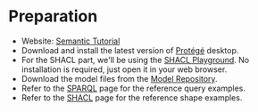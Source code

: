# Preparation

- Website: [Semantic Tutorial](https://semanticmasterclass.github.io/iswc2025/)
- Download and install the latest version of [Protégé](https://protege.stanford.edu/) desktop.
- For the SHACL part, we'll be using the [SHACL Playground](https://shacl-playground.zazuko.com/). No installation is required, just open it in your web browser.
- Download the model files from the [Model Repository](https://github.com/SemanticMasterclass/iswc2025/tree/main/data/models).
- Refer to the [SPARQL](https://semanticmasterclass.github.io/iswc2025/docs/02-sparql/) page for the reference query examples.
- Refer to the [SHACL](https://semanticmasterclass.github.io/iswc2025/docs/03-shacl/) page for the reference shape examples.
